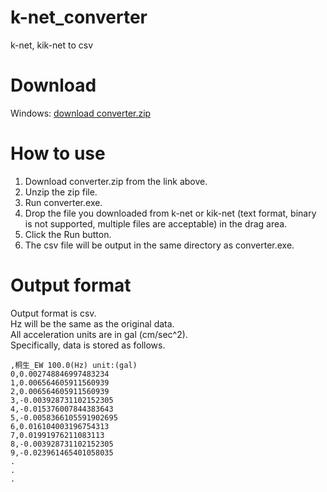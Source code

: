# k-net_converter
k-net, kik-net to csv

# Download
Windows: [download converter.zip](https://github.com/SaidaTaisei/k-net_converter/raw/master/converter.zip)

# How to use
1. Download converter.zip from the link above.
2. Unzip the zip file.
3. Run converter.exe.
4. Drop the file you downloaded from k-net or kik-net (text format, binary is not supported, multiple files are acceptable) in the drag area.
5. Click the Run button.
6. The csv file will be output in the same directory as converter.exe.

# Output format
Output format is csv.  
Hz will be the same as the original data.  
All acceleration units are in gal (cm/sec^2).  
Specifically, data is stored as follows.  
```
,桐生_EW 100.0(Hz) unit:(gal)
0,0.002748846997483234
1,0.006564605911560939
2,0.006564605911560939
3,-0.003928731102152305
4,-0.015376007844383643
5,-0.0058366105591902695
6,0.016104003196754313
7,0.01991976211083113
8,-0.003928731102152305
9,-0.023961465401058035
.
.
.
```
